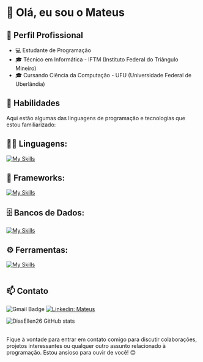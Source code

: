 # 👋 Olá, eu sou o Mateus

## 💼 Perfil Profissional

- 💻 Estudante de Programação
- 🎓 Técnico em Informática - IFTM (Instituto Federal do Triângulo Mineiro)
- 🎓 Cursando Ciência da Computação - UFU (Universidade Federal de Uberlândia)

## 🚀 Habilidades

Aqui estão algumas das linguagens de programação e tecnologias que estou familiarizado:

## 👨‍💻 Linguagens: 
[![My Skills](https://skillicons.dev/icons?i=python,javascript,c,php,typescript)](https://skillicons.dev)

## 🧰 Frameworks: 
[![My Skills](https://skillicons.dev/icons?i=react,nodejs,bootstrap)](https://skillicons.dev)

## 🗄️ Bancos de Dados: 
[![My Skills](https://skillicons.dev/icons?i=mysql,postgres)](https://skillicons.dev)
## ⚙️ Ferramentas:
[![My Skills](https://skillicons.dev/icons?i=git,github,vscode,figma)](https://skillicons.dev)<br><br>

## 📫 Contato

![Gmail Badge](https://img.shields.io/badge/-Email-006bed?style=flat-square&logo=Gmail&logoColor=white&link=mailto:mateuscostagomes000@gmail.com)
[![Linkedin: Mateus](https://img.shields.io/badge/-Linkedin-blue?style=flat-square&logo=Linkedin&logoColor=white&link=https://www.linkedin.com/in/mateusgomesc/)](https://www.linkedin.com/in/mateusgomesc/)

![DiasEllen26 GitHub stats](https://github-readme-stats.vercel.app/api?username=MateusGomesc&show_icons=true&theme=dark) <br><br>

Fique à vontade para entrar em contato comigo para discutir colaborações, projetos interessantes ou qualquer outro assunto relacionado à programação. Estou ansioso para ouvir de você! 😊
